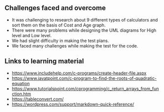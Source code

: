 ## Challenges faced and overcome
- It was challenging to research about 9 different types of calculators and sort them on the basis of Cost and Age graph.
- There were many problems while designing the UML diagrams for High level and Low level.
- We had slight difficulty in making the test plans.
- We faced many challenges while making the test for the code.


## Links to learning material
- https://www.includehelp.com/c-programs/create-header-file.aspx  
- https://www.javatpoint.com/c-program-to-find-the-roots-of-quadratic-equation
- https://www.tutorialspoint.com/cprogramming/c_return_arrays_from_function.htm
- https://tableconvert.com/
- https://wordpress.com/support/markdown-quick-reference/
